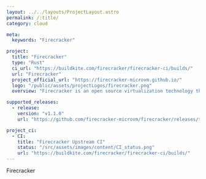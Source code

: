 ```yaml
---
layout: ../../layouts/ProjectLayout.astro
permalink: /:title/
category: cloud

meta:
  keywords: "Firecracker"

project:
  title: "Firecracker"
  type: "Rust"
  ci_url: "https://buildkite.com/firecracker/firecracker-ci/builds/"
  url: "Firecracker"
  project_official_url: "https://firecracker-microvm.github.io/"
  logo: "/public/assets/projectLogos/firecracker.png"
  overview: "Firecracker is an open source virtualization technology that is purpose-built for creating and managing secure, multi-tenant container and function-based services."

supported_releases:
  - release:
    version: "v1.1.0"
    url: "https://github.com/firecracker-microvm/firecracker/releases/tag/v1.1.0"

project_ci:
  - CI:
    title: "Firecracker Upstream CI"
    status: "/src/assets/images/content/CI_status.png"
    url: "https://buildkite.com/firecracker/firecracker-ci/builds/"
---
```


<p>Firecracker</p>
